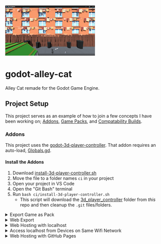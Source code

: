 ![Thumbnail](/ci/thumbnail.png)

# godot-alley-cat
Alley Cat remade for the Godot Game Engine.

## Project Setup
This project serves as an example of how to join a few concepts I have been working on; [Addons](https://docs.godotengine.org/en/stable/tutorials/plugins/index.html), [Game Packs](https://docs.godotengine.org/en/stable/tutorials/export/exporting_pcks.html), and [Compatability Builds](https://docs.godotengine.org/en/stable/contributing/development/core_and_modules/internal_rendering_architecture.html#compatibility).

### Addons
This project uses the [godot-3d-player-controller](https://github.com/kirbycope/godot-3d-player-controller). That addon requires an auto-load, [Globals.gd](https://github.com/kirbycope/godot-3d-player-controller/blob/main/scenes/globals.gd).

#### Install the Addons
1. Download [install-3d-player-controller.sh](ci/install-3d-player-controller.sh)
1. Move the file to a folder names `ci` in your project
1. Open your project in VS Code
1. Open the "Git Bash" terminal
1. Run `bash ci/install-3d-player-controller.sh`
    - This script will download the [3d_player_controller](/addons/3d_player_controller) folder from _this_ repo and then cleanup the `.git` files/folders.

<details>
<summary>Export Game as Pack</summary>

## Game Pack
This game can be [exported](https://docs.godotengine.org/en/stable/tutorials/export/exporting_pcks.html#generating-pck-files) as a `.pck` and [imported](https://docs.godotengine.org/en/stable/tutorials/export/exporting_pcks.html#opening-pck-files-at-runtime) into another Godot game client, like the [Godot Game Client](https://github.com/kirbycope/godot-game-client).

### Export Game as Pack Using Godot
1. Select "Project" > "Export.."
	1. Download the Presets, if prompted
1. Select "Add..."
1. Select "Web"
1. Select "Export PCK/ZIP..."
1. Change the type to "Godot Project Pack (*.pck)"
1. Select "Save"

### Export Game as Pack Using Bash
1. Open the root folder using [VS Code](https://code.visualstudio.com/)
	- If you use GitHub Desktop, select the "Open in Visual Studio" button
1. Open the [integrated terminal](https://code.visualstudio.com/docs/editor/integrated-terminal) using the "Git Bash" profile
1. Run the following command, `bash ci/export-pack.sh`

</details>

<details>
<summary>Web Export</summary>

### Export Game as Web App
1. Select "Project" > "Export..."
1. Select the preset "Web (Runnable)"
1. Select "Export Project..."
1. Select the "docs" folder
    - The GitHub Pages config points to the `main` branch and `/docs` directory
1. Enter `index.html`
1. Select "Save"
1. Commit the code to trigger a GitHub Pages deployment (above)

### Export Game as Web App Using Bash
1. Open the root folder using [VS Code](https://code.visualstudio.com/)
    - If you use GitHub Desktop, select the "Open in Visual Studio" button
1. Open the [integrated terminal](https://code.visualstudio.com/docs/editor/integrated-terminal) using the "Git Bash" profile
1. Run the following command, `bash ci/export-web.sh`

</details>

<details>
<summary>Web Hosting with localhost</summary>

### Install and Enable Live Server
[Live Server](https://marketplace.visualstudio.com/items?itemName=ritwickdey.LiveServer) allows you to host web pages, locally, from VSCode.

### Running/Hosting the App Locally
1. In VSCode's Explorer right-click on [docs/index.html](docs/index.html) and select "Open with Live Server"
1. Then you visit [https://127.0.0.1:5500/docs/index.html](https://127.0.0.1:5500/docs/index.html)
1. To get your "Host Local IP Address", use terminal to run:
	- [Windows] `ipconfig`
	- [MacOS] `ipconfig getifaddr en0`
1. On a device connected to the same wifi as the host, navigate to `https://{host.local.ip.address}:5500/docs/index.html`
	- Replace `{host.local.ip.address}` with your "Host Local IP Address" from earlier

</details>

<details>
<summary>Access localhost from Devices on Same Wifi Network</summary>

### Generate HTTPS Certificate
"Secure Context - Check web server configuration (use HTTPS)" The following features required to run Godot projects on the Web. Do the following to setup
1. Download and install the [ssl binary](https://wiki.openssl.org/index.php/Binaries)
	- I use [OpenSSL for Windows](https://slproweb.com/products/Win32OpenSSL.html)
	- Confirm installation by running `openssl -v` in cmd/terminal
1. Open the root folder using [VS Code](https://code.visualstudio.com/)
    - If you use GitHub Desktop, select the "Open in Visual Studio" button
1. Open the [integrated terminal](https://code.visualstudio.com/docs/editor/integrated-terminal)
1. Run `openssl genrsa -aes256 -out localhost.key 2048`
	- You will be prompted for a "PEM pass phrase", remember this for the next step
	- `godot`
1. Run `openssl req -days 3650 -new -newkey rsa:2048 -key localhost.key -x509 -out localhost.pem`
	- You will be prompted for the "PEM pass phrase"
	- Fill out the rest of the information as the prompts request
		- "Country Name (2 letter code) [AU]:"`US`
		- "State or Province Name (full name) [Some-State]:"`WA`
		- "Locality Name (eg, city) []:"`Seattle`
		- "Organization Name (eg, company) [Internet Widgits Pty Ltd]:"`Timothy Cope`
		- "Organizational Unit Name (eg, section) []:"`Development`
		- "Common Name (e.g. server FQDN or YOUR name) []:"`localhost`
		- "Email Address []:"`kirbycope@gmail.com`
1. Open/Create `.vscode/settings.json` in the root of your project
1. Copy+paste the following:
	```
	{
		"liveServer.settings.root": "/",
		"liveServer.settings.https": {
			"enable": true,
			"cert": "localhost.pem",
			"key": "localhost.key",
			"passphrase": "{PEM pass phrase}"
		}
	}
	```
	- Replace `{PEM pass phrase}` with your "PEM pass phrase" from earlier
1. Restart VSCode (or the terminal, at least)

</details>

<details>
<summary>Web Hosting with GitHub Pages</summary>

### Set Up GitHub Pages
Note: This only needs to be done once.
1. Go to the "Settings" tab of the repo
1. Select "Pages" from left-nav
1. Select `main` branch and `/docs` directory, then select "Save"
    - A GitHub Action will deploy your website
1. On the main page of the GitHub repo, click the gear icon next to "About"
1. Select "Use your GitHub Pages website", then select "Save changes"

### Set Up Godot
Note: This only needs to be done once.</br>
The following is needed to work with GitHub Pages.
1. Select "Project" > "Export..."
    - If you see errors, click the link for "Manage Export Templates" and then click "Download and Install"
1. Select the preset "Web (Runnable)"
1. For "Head Include", enter `<script src="coi-serviceworker.js"></script>`
1. Download [coi.js](https://github.com/gzuidhof/coi-serviceworker/raw/master/coi-serviceworker.js) and add it to the `/docs` directory

</details>
